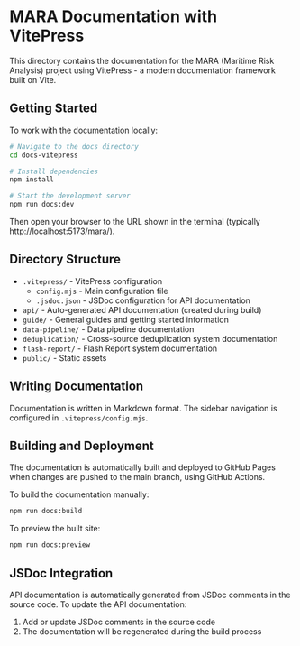 # MARA Documentation with VitePress

This directory contains the documentation for the MARA (Maritime Risk Analysis) project using VitePress - a modern documentation framework built on Vite.

## Getting Started

To work with the documentation locally:

```bash
# Navigate to the docs directory
cd docs-vitepress

# Install dependencies 
npm install

# Start the development server
npm run docs:dev
```

Then open your browser to the URL shown in the terminal (typically http://localhost:5173/mara/).

## Directory Structure

- `.vitepress/` - VitePress configuration
  - `config.mjs` - Main configuration file
  - `.jsdoc.json` - JSDoc configuration for API documentation
- `api/` - Auto-generated API documentation (created during build)
- `guide/` - General guides and getting started information
- `data-pipeline/` - Data pipeline documentation
- `deduplication/` - Cross-source deduplication system documentation
- `flash-report/` - Flash Report system documentation
- `public/` - Static assets

## Writing Documentation

Documentation is written in Markdown format. The sidebar navigation is configured in `.vitepress/config.mjs`.

## Building and Deployment

The documentation is automatically built and deployed to GitHub Pages when changes are pushed to the main branch, using GitHub Actions.

To build the documentation manually:

```bash
npm run docs:build
```

To preview the built site:

```bash
npm run docs:preview
```

## JSDoc Integration

API documentation is automatically generated from JSDoc comments in the source code. To update the API documentation:

1. Add or update JSDoc comments in the source code
2. The documentation will be regenerated during the build process
